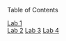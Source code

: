 Table of Contents

[Lab 1](https://github.com/frostcow0/SysAdmin/tree/master/Lab%201%20-%20Subnet%20Design%20Challenge)<br>
[Lab 2](https://github.com/frostcow0/SysAdmin/tree/master/Lab%202%20-%20Virtual%20Windows%20Server)
[Lab 3](https://github.com/frostcow0/SysAdmin/tree/master/Lab%203%20-%20Active%20Directory%20Domain)
[Lab 4](https://github.com/frostcow0/SysAdmin/tree/master/Lab%204%20-%20Groups%20and%20Permissions)
